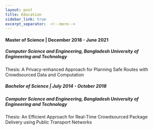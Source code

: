```yaml
---
layout: post
title: Education
sidebar_link: true
excerpt_separator:  <!--more-->
---
```


#### Master of Science | December 2018 - June 2021

##### Computer Science and Engineering, Bangladesh University of Engineering and Technology

<fh2> Thesis: A Privacy-enhanced Approach for Planning Safe Routes with Crowdsourced Data and Computation </fh2>

<!-- <font size="4"> Computer Science and Engineering, Bangladesh University of Engineering and Technology </font>
<font size="3"> Thesis: A Privacy-enhanced Approach for Planning Safe Routes with Crowdsourced Data and Computation </font> -->

##### Bachelor of Science | July 2014 - October 2018

##### Computer Science and Engineering, Bangladesh University of Engineering and Technology

<fh2> Thesis: An Efficient Approach for Real-Time Crowdsourced Package Delivery using Public Transport Networks </fh2>

<!-- <font size="4"> Computer Science and Engineering, Bangladesh University of Engineering and Technology </font>
<font size="3"> Thesis: An Efficient Approach for Real-Time Crowdsourced Package Delivery using Public Transport Networks </font> -->
